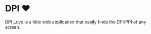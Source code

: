 # DPI ♥︎
[DPI Love](http://dpi.lv/) is a little web application that easily finds the DPI/PPI of any screen.